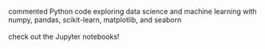 commented Python code exploring data science and machine learning with numpy, pandas, scikit-learn, matplotlib, and seaborn<br><br>
check out the Jupyter notebooks!

